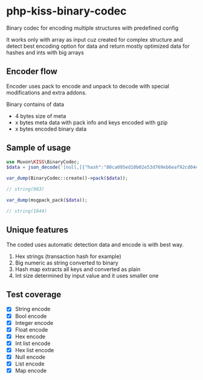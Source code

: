# php-kiss-binary-codec

Binary codec for encoding multiple structures with predefined config

It works only with array as input cuz created for complex structure and detect best encoding option for data and return mostly optimized data for hashes and ints with big arrays

## Encoder flow

Encoder uses pack to encode and unpack to decode with special modifications and extra addons.

Binary contains of data

- 4 bytes size of meta
- x bytes meta data with pack info and keys encoded with gzip
- x bytes encoded binary data

## Sample of usage

```php
use Muvon\KISS\BinaryCodec;
$data = json_decode('[null,[{"hash":"80ca095ed10b02e53d769eb6eaf92cd04e9e0759e5be4a8477b42911ba49c78f","strippedsize":215,"size":215,"weight":860,"height":1,"version":1,"versionHex":"00000001","merkleroot":"fa3906a4219078364372d0e2715f93e822edd0b47ce146c71ba7ba57179b50f6","tx":["fa3906a4219078364372d0e2715f93e822edd0b47ce146c71ba7ba57179b50f6"],"time":1318055359,"mediantime":1318055359,"nonce":272255,"bits":"1e0ffff0","difficulty":"0.000244140625","chainwork":"0000000000000000000000000000000000000000000000000000000000200020","nTx":1,"previousblockhash":"12a765e31ffd4059bada1e25190f6e98c99d9714d334efa41a195a7e7e04bfe2","nextblockhash":"13957807cdd1d02f993909fa59510e318763f99a506c4c426e3b254af09f40d7"},{"hash":"a4ad8c78654e76a729c12dd10522a40ba7077167bbf5b28fc9c71d25fcd67226","strippedsize":215,"size":215,"weight":860,"height":20,"version":1,"versionHex":"00000001","merkleroot":"732300fac0d661a2bf01ef2f521460cc26eeb608939c196ab34221f6533d60f7","tx":["732300fac0d661a2bf01ef2f521460cc26eeb608939c196ab34221f6533d60f7"],"time":1318474885,"mediantime":1318474854,"nonce":1164,"bits":"1e0ffff0","difficulty":"0.000244140625","chainwork":"0000000000000000000000000000000000000000000000000000000001500150","nTx":1,"previousblockhash":"6ea63d7aa791c13042b72c6855f089ef78ed45c3b8dc3263fc0e8cb8b3070f05","nextblockhash":"31ed087d6effc647d37b6e04f7e7da9e04b270d95262b21c8275aa10fc0c7104"},{"hash":"537ad94bc3b5927e32cdb6bc2d59adf54a010901e45f1602738a709d4d67f53b","strippedsize":215,"size":215,"weight":860,"height":3422,"version":1,"versionHex":"00000001","merkleroot":"003632bba01886ab81df69d734665ec00562f6363e82286c4ace45d700d86f8e","tx":["003632bba01886ab81df69d734665ec00562f6363e82286c4ace45d700d86f8e"],"time":1318483933,"mediantime":1318483922,"nonce":1246,"bits":"1e0fffff","difficulty":"0.0002441371325370145","chainwork":"00000000000000000000000000000000000000000000000000000000d5f0837f","nTx":1,"previousblockhash":"4e2695a5d2d0c05ba6c264a51cea731cd61567b66e54cb0450f05b169fc27ea5","nextblockhash":"2707f4d6ca57db167afb88b98e97f8956d4c34cc9c6cc5155ad1e48330278241"}]]', true);

var_dump(BinaryCodec::create()->pack($data));

// string(983)

var_dump(msgpack_pack($data));

// string(1844)
```

## Unique features

The coded uses automatic detection data and encode is with best way.

1. Hex strings (transaction hash for example)
2. Big numeric as string converted to binary
3. Hash map extracts all keys and converted as plain
4. Int size determined by input value and it uses smaller one

## Test coverage

- [x] String encode
- [x] Bool encode
- [x] Integer encode
- [x] Float encode
- [x] Hex encode
- [x] Int list encode
- [x] Hex list encode
- [x] Null encode
- [x] List encode
- [x] Map encode
